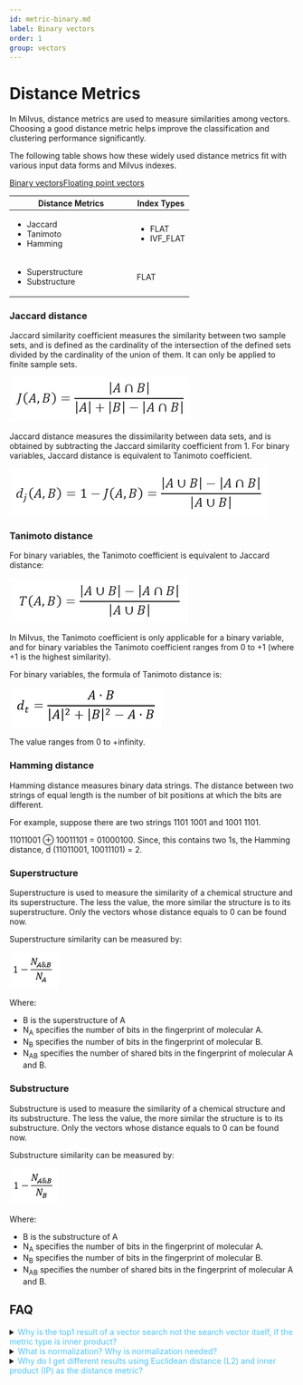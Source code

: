 ```yaml
---
id: metric-binary.md
label: Binary vectors
order: 1
group: vectors
---
```


# Distance Metrics

In Milvus, distance metrics are used to measure similarities among vectors. Choosing a good distance metric helps improve the classification and clustering performance significantly.

The following table shows how these widely used distance metrics fit with various input data forms and Milvus indexes.


<div class="tab-wrapper"><a href="metric-binary.md" class='active '>Binary vectors</a><a href="metric-floating.md" class=''>Floating point vectors</a></div> 

<div class="filter-binary table-wrapper" markdown="block">

<table class="tg">
<thead>
  <tr>
    <th class="tg-0pky" style="width: 204px;">Distance Metrics</th>
    <th class="tg-0pky">Index Types</th>
  </tr>
</thead>
<tbody>
  <tr>
    <td class="tg-0pky"><ul><li>Jaccard</li><li>Tanimoto</li><li>Hamming</li></ul></td>
    <td class="tg-0pky"><ul><li>FLAT</li><li>IVF_FLAT</li></ul></td>
  </tr>
  <tr>
    <td class="tg-0pky"><ul><li>Superstructure</li><li>Substructure</li></ul></td>
    <td class="tg-0pky">FLAT</td>
  </tr>
</tbody>
</table>

<div class="filter-binary table-wrapper" markdown="block">

### Jaccard distance

Jaccard similarity coefficient measures the similarity between two sample sets, and is defined as the cardinality of the intersection of the defined sets divided by the cardinality of the union of them. It can only be applied to finite sample sets.

![Jaccard similarity coefficient](../../../assets/jaccard_coeff.png)

Jaccard distance measures the dissimilarity between data sets, and is obtained by subtracting the Jaccard similarity coefficient from 1. For binary variables, Jaccard distance is equivalent to Tanimoto coefficient.

![Jaccard distance](../../../assets/jaccard_dist.png)

### Tanimoto distance

For binary variables, the Tanimoto coefficient is equivalent to Jaccard distance:

![tanimoto coefficient](../../../assets/tanimoto_coeff.png)

In Milvus, the Tanimoto coefficient is only applicable for a binary variable, and for binary variables the Tanimoto coefficient ranges from 0 to +1 (where +1 is the highest similarity).

For binary variables, the formula of Tanimoto distance is:

![tanimoto distance](../../../assets/tanimoto_dist.png)

The value ranges from 0 to +infinity.

### Hamming distance

Hamming distance measures binary data strings. The distance between two strings of equal length is the number of bit positions at which the bits are different.

For example, suppose there are two strings 1101 1001 and 1001 1101.

11011001 ⊕ 10011101 = 01000100. Since, this contains two 1s, the Hamming distance, d (11011001, 10011101) = 2.

### Superstructure

Superstructure is used to measure the similarity of a chemical structure and its superstructure. The less the value, the more similar the structure is to its superstructure. Only the vectors whose distance equals to 0 can be found now.

Superstructure similarity can be measured by:

![superstructure](../../../assets/superstructure.png)

Where:

- B is the superstructure of A
- N<sub>A</sub> specifies the number of bits in the fingerprint of molecular A.
- N<sub>B</sub> specifies the number of bits in the fingerprint of molecular B.
- N<sub>AB</sub> specifies the number of shared bits in the fingerprint of molecular A and B.

### Substructure

Substructure is used to measure the similarity of a chemical structure and its substructure. The less the value, the more similar the structure is to its substructure. Only the vectors whose distance equals to 0 can be found now.

Substructure similarity can be measured by:

![substructure](../../../assets/substructure.png)

Where:

- B is the substructure of A
- N<sub>A</sub> specifies the number of bits in the fingerprint of molecular A.
- N<sub>B</sub> specifies the number of bits in the fingerprint of molecular B.
- N<sub>AB</sub> specifies the number of shared bits in the fingerprint of molecular A and B.

</div>

## FAQ

<details>
<summary><font color="#4fc4f9">Why is the top1 result of a vector search not the search vector itself, if the metric type is inner product?</font></summary>
This occurs if you have not normalized the vectors when using inner product as the distance metric.
</details>
<details>
<summary><font color="#4fc4f9">What is normalization? Why is normalization needed?</font></summary>
<p>Normalization refers to the process of converting an embedding (vector) so that its norm equals 1. If you use Inner Product to calculate embeddings similarities, you must normalize your embeddings. After normalization, inner product equals cosine similarity.
</p>
<p>
See <a href="https://en.wikipedia.org/wiki/Unit_vector">Wikipedia</a> for more information.
</p>
</details>
<details>
<summary><font color="#4fc4f9">Why do I get different results using Euclidean distance (L2) and inner product (IP) as the distance metric?</font></summary>
Check if the vectors are normalized. If not, you need to normalize the vectors first. Theoretically speaking, similarities worked out by L2 are different from similarities worked out by IP, if the vectors are not normalized.
</details>
